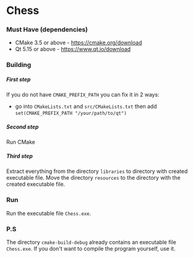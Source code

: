 # Chess

### Must Have (dependencies)
- CMake 3.5 or above - https://cmake.org/download
- Qt 5.15 or above - https://www.qt.io/download

### Building
##### First step
If you do not have ```CMAKE_PREFIX_PATH``` you can fix it in 2 ways:
- go into ```CMakeLists.txt``` and ```src/CMakeLists.txt``` then add ```set(CMAKE_PREFIX_PATH "/your/path/to/qt")```

##### Second step
   Run CMake

##### Third step
   Extract everything from the directory ```libraries``` to directory with created executable file.
   Move the directory ```resources``` to the directory with the created executable file.
   
### Run
Run the executable file ```Chess.exe```.

### P.S
The directory ```cmake-build-debug``` already contains an executable file ```Chess.exe```. If you don't want to compile the program yourself, use it.